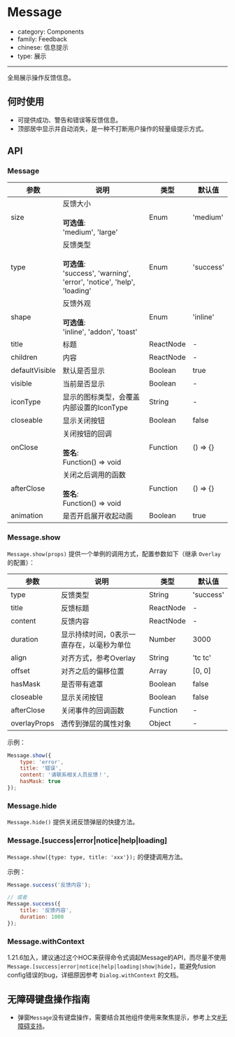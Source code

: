 # Message

-   category: Components
-   family: Feedback
-   chinese: 信息提示
-   type: 展示

---

全局展示操作反馈信息。

## 何时使用

- 可提供成功、警告和错误等反馈信息。
- 顶部居中显示并自动消失，是一种不打断用户操作的轻量级提示方式。

## API

### Message

| 参数             | 说明                                                                                 | 类型        | 默认值       |
| -------------- | ---------------------------------------------------------------------------------- | --------- | --------- |
| size           | 反馈大小<br><br>**可选值**:<br>'medium', 'large'                                          | Enum      | 'medium'  |
| type           | 反馈类型<br><br>**可选值**:<br>'success', 'warning', 'error', 'notice', 'help', 'loading' | Enum      | 'success' |
| shape          | 反馈外观<br><br>**可选值**:<br>'inline', 'addon', 'toast'                                 | Enum      | 'inline'  |
| title          | 标题                                                                                 | ReactNode | -         |
| children       | 内容                                                                                 | ReactNode | -         |
| defaultVisible | 默认是否显示                                                                             | Boolean   | true      |
| visible        | 当前是否显示                                                                             | Boolean   | -         |
| iconType       | 显示的图标类型，会覆盖内部设置的IconType                                                           | String    | -         |
| closeable      | 显示关闭按钮                                                                             | Boolean   | false     |
| onClose        | 关闭按钮的回调<br><br>**签名**:<br>Function() => void                                       | Function  | () => {}  |
| afterClose     | 关闭之后调用的函数<br><br>**签名**:<br>Function() => void                                     | Function  | () => {}  |
| animation      | 是否开启展开收起动画                                                                         | Boolean   | true      |

<!-- api-extra-start -->

### Message.show

`Message.show(props)` 提供一个单例的调用方式，配置参数如下（继承 `Overlay` 的配置）：

| 参数           | 说明                    | 类型        | 默认值       |
| ------------ | --------------------- | --------- | --------- |
| type         | 反馈类型                  | String    | 'success' |
| title        | 反馈标题                  | ReactNode | -         |
| content      | 反馈内容                  | ReactNode | -         |
| duration     | 显示持续时间，0表示一直存在，以毫秒为单位 | Number    | 3000      |
| align        | 对齐方式，参考Overlay        | String    | 'tc tc'   |
| offset       | 对齐之后的偏移位置             | Array     | [0, 0]    |
| hasMask      | 是否带有遮罩                | Boolean   | false     |
| closeable    | 显示关闭按钮                | Boolean   | false     |
| afterClose   | 关闭事件的回调函数             | Function  | -         |
| overlayProps | 透传到弹层的属性对象            | Object    | -         |

示例：

```js
Message.show({
    type: 'error',
    title: '错误',
    content: '请联系相关人员反馈！',
    hasMask: true
});
```

### Message.hide

`Message.hide()` 提供关闭反馈弹层的快捷方法。

### Message.[success|error|notice|help|loading]

`Message.show({type: type, title: 'xxx'});` 的便捷调用方法。

示例：

```js
Message.success('反馈内容');

// 或者
Message.success({
    title: '反馈内容',
    duration: 1000
});
```

### Message.withContext

1.21.6加入，建议通过这个HOC来获得命令式调起Message的API，而尽量不使用 `Message.[success|error|notice|help|loading|show|hide]`，能避免fusion config错误的bug，详细原因参考 `Dialog.withContext` 的文档。

<!-- api-extra-end -->

## 无障碍键盘操作指南

- 弹窗`Message`没有键盘操作，需要结合其他组件使用来聚焦提示，参考上文[#无障碍支持](#accessibility-container)。
